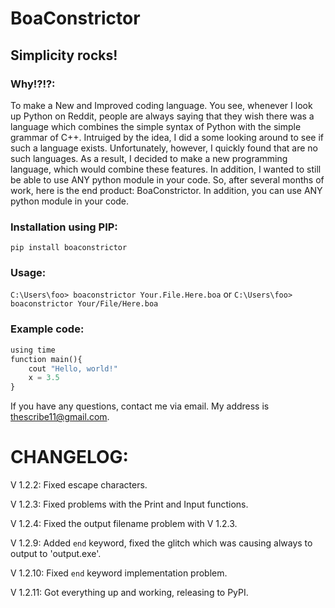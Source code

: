 # BoaConstrictor
## Simplicity rocks!
### Why!?!?:
To make a New and Improved coding language.
You see, whenever I look up Python on Reddit, people are always saying
that they wish there was a language which combines the simple syntax of
Python with the simple grammar of C++. Intruiged by the idea, I did a some
looking around to see if such a language exists. Unfortunately, however,
I quickly found that are no such languages. As a result, I decided to make a 
new programming language, which would combine these features. In
addition, I wanted to still be able to use ANY python module in your code. So, 
after several months of work, here is the end product: BoaConstrictor. In
addition, you can use ANY python module in your code.

### Installation using PIP:
``` pip install boaconstrictor ```

### Usage:
``` C:\Users\foo> boaconstrictor Your.File.Here.boa ```
or
``` C:\Users\foo> boaconstrictor Your/File/Here.boa ```

### Example code:
```python
using time
function main(){
    cout "Hello, world!"
    x = 3.5
}
```

If you have any questions, contact me via email. My address is thescribe11@gmail.com.

# CHANGELOG:
V 1.2.2: Fixed escape characters.

V 1.2.3: Fixed problems with the Print and Input functions.

V 1.2.4: Fixed the output filename problem with V 1.2.3.

V 1.2.9: Added ```end``` keyword, fixed the glitch which was causing always to output to 'output.exe'.

V 1.2.10: Fixed ```end``` keyword implementation problem.

V 1.2.11: Got everything up and working, releasing to PyPI.
